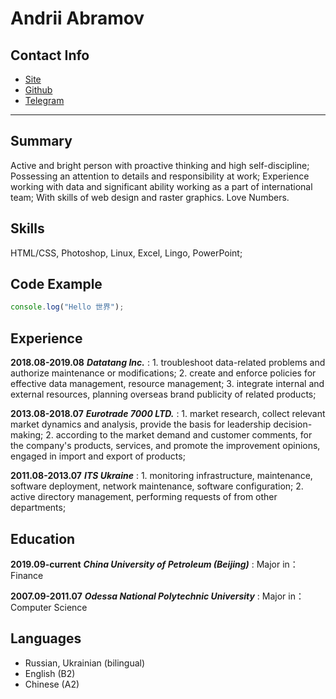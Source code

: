 Andrii Abramov
=========================
Contact Info
-------------------------
* [Site](https://hexadecimality.github.io)
* [Github](https://github.com/hexadecimality)
* [Telegram](https://t.me/Syntetyx)
----------------------------------
Summary
----------
Active and bright person with proactive thinking and high self-discipline; Possessing an attention to details and responsibility at work; Experience working with data and significant ability working as a part of international team; With skills of web design and raster graphics. Love Numbers.

Skills
------
HTML/CSS, Photoshop, Linux, Excel, Lingo, PowerPoint;

Code Example
------------
```javascript
console.log("Hello 世界");
```

Experience
--------------------

**2018.08-2019.08** ***Datatang Inc.***
:	1. troubleshoot data-related problems and authorize maintenance or modifications;
    2. create and enforce policies for effective data management, resource management;
    3. integrate internal and external resources, planning overseas brand publicity of related products;

**2013.08-2018.07** ***Eurotrade 7000 LTD.***
:	1. market research, collect relevant market dynamics and analysis, provide the basis for leadership decision-making;
    2. according to the market demand and customer comments, for the company's products, services, and promote the improvement opinions, engaged in import and export of products;

**2011.08-2013.07** ***ITS Ukraine***
:	1. monitoring infrastructure, maintenance, software deployment, network maintenance, software configuration;
    2. active directory management, performing requests of from other departments;
    
Education
---------
**2019.09-current** ***China University of Petroleum (Beijing)***
:   Major in：Finance

**2007.09-2011.07** ***Odessa National Polytechnic University***
:   Major in：Computer Science

Languages
----------------------------------------
* Russian, Ukrainian (bilingual)
* English (B2)
* Chinese (A2)
